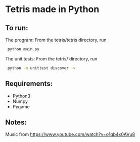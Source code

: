 Tetris made in Python
===================
To run:
-----------------
The program:
From the tetris/tetris directory, run 

```bash
 python main.py
```
The unit tests:
From the tetris/ directory, run 
```bash
 python -m unittest discover -v
```

Requirements:
----------------
* Python3
* Numpy
* Pygame

Notes:
----------------


Music from https://www.youtube.com/watch?v=o1qb4x0AVu8
